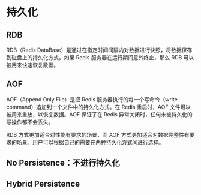 # 持久化
## RDB
RDB（Redis DataBase）是通过在指定时间间隔内对数据进行快照，将数据保存到磁盘上的持久化方式。如果 Redis 服务器在运行期间意外终止，那么 RDB 可以被用来快速恢复数据。
## AOF
AOF（Append Only File）是把 Redis 服务器执行的每一个写命令（write command）追加到一个文件中的持久化方式。在 Redis 重启时，AOF 文件可以被用来重放，以恢复数据。AOF 保证了在 Redis 异常关闭时，任何未被持久化的写操作都不会丢失。

RDB 方式更加适合对性能有要求的场景，而 AOF 方式更加适合对数据完整性有要求的场景。用户可以根据自己的需要在两种持久化方式间进行选择。

## No Persistence：不进行持久化

## Hybrid Persistence